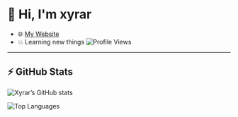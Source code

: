 # 👋 Hi, I'm xyrar

- 🌐 [My Website](http://xyrar.rf.gd)   
- 💥 Learning new things
![Profile Views](https://komarev.com/ghpvc/?username=xyrar&color=blueviolet&style=flat)
  
---

## ⚡ GitHub Stats

![Xyrar’s GitHub stats](https://github-readme-stats.vercel.app/api?username=xyrar&show_icons=true&theme=tokyonight)

![Top Languages](https://github-readme-stats.vercel.app/api/top-langs/?username=xyrar&layout=compact&theme=tokyonight)
